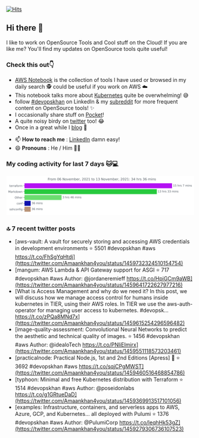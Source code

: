 [![Hits](https://hits.seeyoufarm.com/api/count/incr/badge.svg?url=https%3A%2F%2Fgithub.com%2Fakhan4u%2Fhit-counter&count_bg=%2379C83D&title_bg=%23555555&icon=&icon_color=%23E7E7E7&title=visits&edge_flat=false)](https://hits.seeyoufarm.com)

## Hi there 👋

I like to work on OpenSource Tools and Cool stuff on the Cloud! If you are like me? You'll find my updates on OpenSource tools quite useful!

### Check this out👇

* [AWS Notebook](https://histre.com/public/notebooks/dnllyanu/aws/) is the collection of tools I have used or browsed in my daily search 🕵️ could be useful if you work on AWS ☁️
* This notebook talks more about [Kubernetes](https://histre.com/public/notebooks/6uxdvo3y/kubernetes/) quite be overwhelming! 😅
* follow [#devopskhan](https://www.linkedin.com/feed/hashtag/devopskhan/) on LinkedIn & my [subreddit](https://www.reddit.com/r/devopskhan/) for more frequent content on OpenSource tools! ✨
* I occasionally share stuff on [Pocket](https://getpocket.com/@ej6g8d1dp2829A16a9Tf5d4T6bAMp3d8791rejDe86yem3bm4e14ex4fT4dluk29)!
* A quite noisy birdy on [twitter](https://twitter.com/Amaankhan4you) too! 😂
* Once in a great while I [blog](https://linuxparrot.com/) 😬


- 📫 **How to reach me** : [LinkedIn](https://www.linkedin.com/in/amaan-khan-linux-ninja) damn easy!
- 😄 **Pronouns** : He / Him 🤷‍♂️

### My coding activity for last 7 days 🐱💻

<img src="https://github.com/akhan4u/akhan4u/blob/main/images/stat.svg" alt="Amaan's Wakatime Activity!"/>

### 🔝 7 recent twitter posts
<!-- DEVDOJO:START -->
- [aws-vault: A vault for securely storing and accessing AWS credentials in development environments
⭐️ 5501
#devopskhan #aws
https://t.co/FhSgYqHtdj](https://twitter.com/Amaankhan4you/status/1459732324510154754)
- [mangum: AWS Lambda &amp; API Gateway support for ASGI
⭐️ 717
#devopskhan #aws
Author: @jordaneremieff
https://t.co/HpiGCm9aWB](https://twitter.com/Amaankhan4you/status/1459641722627977216)
- [What is Access Management and why do we need it? In this post, we will discuss how we manage access control for humans inside kubernetes in TIER, using their AWS roles. In TIER we use the aws-auth-operator for managing user access to kubernetes. #devopsk… https://t.co/zPQa8MNd7x](https://twitter.com/Amaankhan4you/status/1459615254296596482)
- [image-quality-assessment: Convolutional Neural Networks to predict the aesthetic and technical quality of images.
⭐️ 1456
#devopskhan #aws
Author: @idealoTech
https://t.co/PNliEImirx](https://twitter.com/Amaankhan4you/status/1459551118573203461)
- [practicalnode: Practical Node.js, 1st and 2nd Editions [Apress] 📓
⭐️ 3692
#devopskhan #aws
https://t.co/sqjCPgMWST](https://twitter.com/Amaankhan4you/status/1459460516468854786)
- [typhoon: Minimal and free Kubernetes distribution with Terraform
⭐️ 1514
#devopskhan #aws
Author: @poseidonlabs
https://t.co/g1GRtueDaD](https://twitter.com/Amaankhan4you/status/1459369913517101056)
- [examples: Infrastructure, containers, and serverless apps to AWS, Azure, GCP, and Kubernetes... all deployed with Pulumi
⭐️ 1376
#devopskhan #aws
Author: @PulumiCorp
https://t.co/leqhHk53gZ](https://twitter.com/Amaankhan4you/status/1459279306736107523)
<!-- DEVDOJO:END -->

<!-- ![Amaan's GitHub stats](https://github-readme-stats.vercel.app/api?username=akhan4u&count_private=true&show_icons=true&hide=contribs) -->
